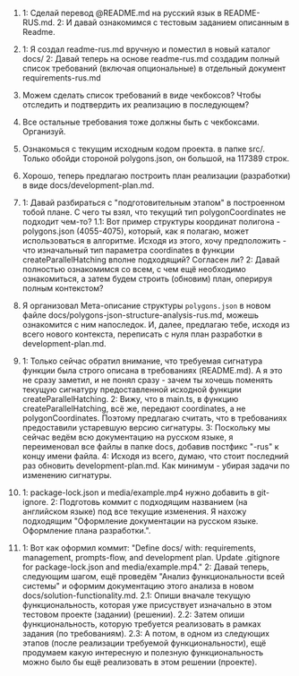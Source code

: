 1. 
    1: Сделай перевод @README.md на русский язык в README-RUS.md. 2: И давай ознакомимся с тестовым заданием описанным в Readme.
2. 
    1: Я создал readme-rus.md вручную и поместил в новый каталог docs/ 
    2: Давай теперь на основе readme-rus.md создадим полный список требований (включая опциональные) в отдельный документ requirements-rus.md
3. 
    Можем сделать список требований в виде чекбоксов? Чтобы отследить и подтвердить их реализацию в последующем?
4. 
    Все остальные требования тоже должны быть с чекбоксами. Организуй.
5. 
    Ознакомься с текущим исходным кодом проекта. в папке src/. Только обойди стороной polygons.json, он большой, на 117389 строк.
6. 
    Хорошо, теперь предлагаю построить план реализации (разработки) в виде docs/development-plan.md.
7. 
    1: Давай разбираться с "подготовительным этапом" в построенном тобой плане. С чего ты взял, что текущий тип polygonCoordinates не подходит чем-то? 
    1.1: Вот пример структуры координат полигона - polygons.json (4055-4075), который, как я полагаю, может использоваться в алгоритме. Исходя из этого, хочу предположить - что изначальный тип параметра coordinates в функции createParallelHatching вполне подходящий? Согласен ли?
    2: Давай полностью ознакомимся со всем, с чем ещё необходимо ознакомиться, а затем будем строить (обновим) план, оперируя полным контекстом?
8. 
    Я организовал Мета-описание структуры `polygons.json` в новом файле docs/polygons-json-structure-analysis-rus.md, можешь ознакомится с ним напоследок. 
    И, далее, предлагаю тебе, исходя из всего нового контекста, переписать с нуля план разработки в development-plan.md.
9. 
    1: Только сейчас обратил внимание, что требуемая сигнатура функции была строго описана в требованиях (README.md). А я это не сразу заметил, и не понял сразу - зачем ты хочешь поменять текущую сигнатуру предоставленной исходной функции createParallelHatching. 
    2: Вижу, что в main.ts, в функцию createParallelHatching, всё же, передают coordinates, а не polygonCoordinates. Поэтому предлагаю считать, что в требованиях предоставили устаревшую версию сигнатуры.
    3: Поскольку мы сейчас ведём всю документацию на русском языке, я переименовал все файлы в папке docs, добавив постфикс "-rus" к концу имени файла.
    4: Исходя из всего, думаю, что стоит последний раз обновить development-plan.md. Как минимум - убирая задачи по изменению сигнатуры.
10. 
    1: package-lock.json и media/example.mp4 нужно добавить в git-ignore.
    2: Подготовь коммит с подходящим названием (на английском языке) под все текущие изменения. Я нахожу подходящим "Оформление документации на русском языке. Оформление плана разработки.".
    
11. 
    1: Вот как оформил коммит: "Define docs/ with: requirements, management, prompts-flow, and development plan. Update .gitignore for package-lock.json and media/example.mp4."
    2:  Давай теперь, следующим шагом, ещё проведём "Анализ функциональности всей системы" и оформим документацию этого анализа в новом docs/solution-functionality.md. 
    2.1: Опиши вначале текущую функциональность, которая уже присуствует изначально в этом тестовом проекте (задании) (решении). 
    2.2: Затем опиши функциональность, которую требуется реализовать в рамках задания (по требованиям). 
    2.3: А потом, в одном из следующих этапов (после реализации требуемой функциональности), ещё продумаем какую интересную и полезную функциональность можно было бы ещё реализовать в этом решении (проекте).